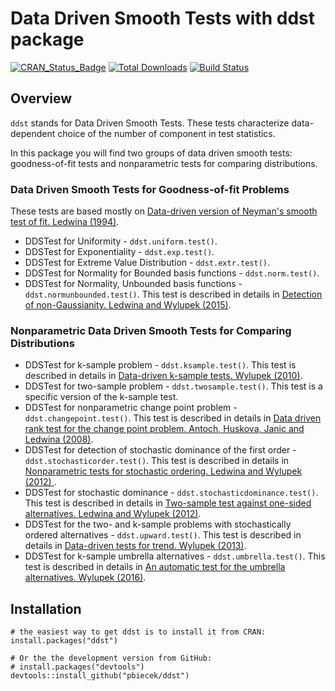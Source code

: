 # Data Driven Smooth Tests with ddst package

[![CRAN_Status_Badge](http://www.r-pkg.org/badges/version/ddst)](http://cran.r-project.org/web/packages/ddst)
[![Total Downloads](http://cranlogs.r-pkg.org/badges/grand-total/ddst?color=orange)](http://cranlogs.r-pkg.org/badges/grand-total/ddst)
[![Build Status](https://api.travis-ci.org/pbiecek/ddst.png)](https://travis-ci.org/pbiecek/ddst)

## Overview

`ddst` stands for Data Driven Smooth Tests. These tests characterize data-dependent choice of the number of component in test statistics.

In this package you will find two groups of data driven smooth tests: goodness-of-fit tests and nonparametric tests for comparing distributions.
    
### Data Driven Smooth Tests for Goodness-of-fit Problems

These tests are based mostly on [Data-driven version of Neyman's smooth test of fit. Ledwina (1994)](https://www.jstor.org/stable/2290926?seq=1).

* DDSTest for Uniformity - `ddst.uniform.test()`.
* DDSTest for Exponentiality - `ddst.exp.test()`.
* DDSTest for Extreme Value Distribution - `ddst.extr.test()`.
* DDSTest for Normality for Bounded basis functions - `ddst.norm.test()`.
* DDSTest for Normality, Unbounded basis functions - `ddst.normunbounded.test()`. This test is described in details in [Detection of non-Gaussianity. Ledwina and Wylupek (2015)](https://www.tandfonline.com/doi/abs/10.1080/00949655.2014.983110?journalCode=gscs20).

### Nonparametric Data Driven Smooth Tests for Comparing Distributions

* DDSTest for k-sample problem - `ddst.ksample.test()`. This test is described in details in [Data-driven k-sample tests. Wylupek (2010)](https://www.jstor.org/stable/40586684?seq=1).
* DDSTest for two-sample problem - `ddst.twosample.test()`. This test is a specific version of the k-sample test.
* DDSTest for nonparametric change point problem - `ddst.changepoint.test()`. This test is described in details in [Data driven rank test for the change point problem. Antoch, Huskova, Janic and Ledwina (2008)](https://link.springer.com/article/10.1007/s00184-007-0139-2).
* DDSTest for detection of stochastic dominance of the first order - `ddst.stochasticorder.test()`. This test is described in details in [Nonparametric tests for stochastic ordering. Ledwina and Wylupek (2012) ](https://link.springer.com/article/10.1007/s11749-011-0278-7).
* DDSTest for stochastic dominance - `ddst.stochasticdominance.test()`. This test is described in details in [Two-sample test against one-sided alternatives. Ledwina and Wylupek (2012)](https://onlinelibrary.wiley.com/doi/abs/10.1111/j.1467-9469.2011.00787.x).
* DDSTest for the two- and k-sample problems with stochastically ordered alternatives - `ddst.upward.test()`. This test is described in details in [Data-driven tests for trend. Wylupek (2013)](https://www.tandfonline.com/doi/abs/10.1080/03610926.2012.697967).
* DDSTest for k-sample umbrella alternatives - `ddst.umbrella.test()`. This test is described in details in [An automatic test for the umbrella alternatives. Wylupek (2016)](https://onlinelibrary.wiley.com/doi/abs/10.1111/sjos.12231).

## Installation

```{r}
# the easiest way to get ddst is to install it from CRAN:
install.packages("ddst")

# Or the the development version from GitHub:
# install.packages("devtools")
devtools::install_github("pbiecek/ddst")
```
